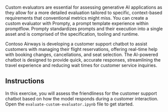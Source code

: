 Custom evaluators are essential for assessing generative AI applications as they allow for a more detailed evaluation tailored to specific, context-based requirements that conventional metrics might miss. You can create a custom evaluator with Prompty, a prompt template experience within promptflow. Prompty standardizes prompts and their execution into a single asset and is comprised of the specification, tooling and runtime.

Contoso Airways is developing a customer support chatbot to assist customers with managing their flight reservations, offering real-time help with booking changes, cancellations, and seat selection. The AI-powered chatbot is designed to provide quick, accurate responses, streamlining the travel experience and reducing wait times for customer service inquiries.

## Instructions

In this exercise, you will assess the friendliness for the customer support chatbot based on how the model responds during a customer interaction. Open the `evaluate-custom-evaluator.ipynb` file to get started.